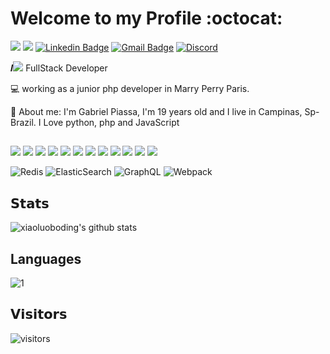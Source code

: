 # Welcome to my Profile :octocat:

[![](https://img.shields.io/badge/-@lindaum98-%231DA1F2?style=flat-square&logo=twitter&logoColor=ffffff)](https://twitter.com/lindaum98)
[![](https://img.shields.io/badge/-@piassa157-%23181717?style=flat-square&logo=github)](https://github.com/piassa157)
[![Linkedin Badge](https://img.shields.io/badge/-gabrielpiassa-blue?style=flat-square&logo=Linkedin&logoColor=white&link=https://www.linkedin.com/in/gabriel-g-piassa/)](https://www.linkedin.com/in/gabriel-g-piassa/)
[![Gmail Badge](https://img.shields.io/badge/-ggpiassa99@gmail.com-c14438?style=flat-square&logo=Gmail&logoColor=white&link=mailto:ggpiassa99@gmail.com)](mailto:ggpiassa99@gmail.com)
[![Discord](https://img.shields.io/discord/591914197219016707.svg?label=&logo=discord&logoColor=ffffff&color=7389D8&labelColor=6A7EC2)](https://discord.gg/4NqhuhmQ)


𝑰<img src="https://img.icons8.com/officexs/16/000000/code.png"/> FullStack Developer

:computer: working as a junior php developer in Marry Perry Paris.

:pushpin: About me: I'm Gabriel Piassa, I'm 19 years old and I live in Campinas, Sp-Brazil. I Love python, php and JavaScript


## 
<img src="https://img.shields.io/badge/vuejs%20-%2335495e.svg?&style=for-the-badge&logo=vue.js&logoColor=%234FC08D"/>
<img src="https://img.shields.io/badge/react%20-%2320232a.svg?&style=for-the-badge&logo=react&logoColor=%2361DAFB"/>
<img src="https://img.shields.io/badge/flask%20-%23000.svg?&style=for-the-badge&logo=flask&logoColor=white"/>
<img src="https://img.shields.io/badge/redux%20-%23593d88.svg?&style=for-the-badge&logo=redux&logoColor=white"/>
<img src="https://img.shields.io/badge/typescript%20-%23007ACC.svg?&style=for-the-badge&logo=typescript&logoColor=white"/>
<img src="https://img.shields.io/badge/node.js%20-%2343853D.svg?&style=for-the-badge&logo=node.js&logoColor=white"/>
<img src="https://img.shields.io/badge/python%20-%2314354C.svg?&style=for-the-badge&logo=python&logoColor=white"/>
<img src="https://img.shields.io/badge/php-%23777BB4.svg?&style=for-the-badge&logo=php&logoColor=white"/>

<img src="https://img.shields.io/badge/heroku%20-%23430098.svg?&style=for-the-badge&logo=heroku&logoColor=white"/>
<img src ="https://img.shields.io/badge/MongoDB-%234ea94b.svg?&style=for-the-badge&logo=mongodb&logoColor=white"/>
<img src="https://img.shields.io/badge/mysql-%2300f.svg?&style=for-the-badge&logo=mysql&logoColor=white"/>
<img src="https://img.shields.io/badge/docker%20-%230db7ed.svg?&style=for-the-badge&logo=docker&logoColor=white"/>

![Redis](https://img.shields.io/badge/-Redis-black?style=flat-square&logo=Redis)
![ElasticSearch](https://img.shields.io/badge/-ElasticSearch-005571?style=flat-square&logo=elasticsearch)
![GraphQL](https://img.shields.io/badge/-GraphQL-E10098?style=flat-square&logo=graphql)
![Webpack](https://img.shields.io/badge/-Webpack-%232C3A42?style=flat-square&logo=webpack)


## 𝗦𝘁𝗮𝘁𝘀
![xiaoluoboding's github stats](https://github-readme-stats.vercel.app/api?username=piassa157&show_icons=true&theme=dracula)

## Languages
![1](https://github-readme-stats.vercel.app/api/top-langs/?username=Piassa157&theme=blue-green)

## 𝗩𝗶𝘀𝗶𝘁𝗼𝗿𝘀

![visitors](https://visitor-badge.glitch.me/badge?page_id=piassa157)
